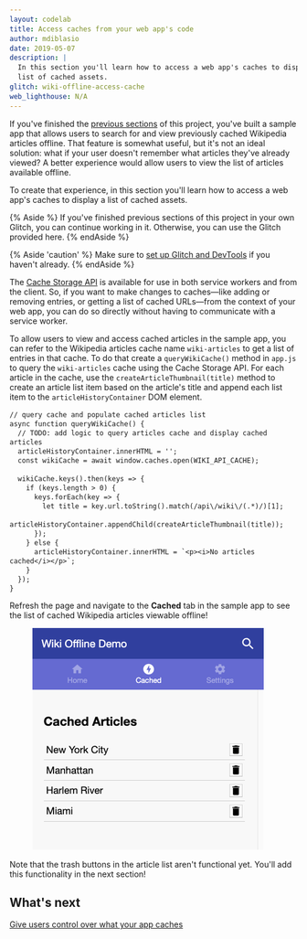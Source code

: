 ```yaml
---
layout: codelab
title: Access caches from your web app's code
author: mdiblasio
date: 2019-05-07
description: |
  In this section you'll learn how to access a web app's caches to display a
  list of cached assets.
glitch: wiki-offline-access-cache
web_lighthouse: N/A
---
```

If you've finished the [previous sections](../codelab-reliability-overview/) of
this project, you've built a sample app that allows users to search for and
view previously cached Wikipedia articles offline. That feature is somewhat
useful, but it's not an ideal solution: what if your user doesn't remember what
articles they've already viewed? A better experience would allow users to view
the list of articles available offline.

To create that experience, in this section you'll learn how to access a web
app's caches to display a list of cached assets.

{% Aside %}
If you've finished previous sections of this project in your own Glitch, you
can continue working in it. Otherwise, you can use the Glitch provided here.
{% endAside %}

{% Aside 'caution' %}
Make sure to [set up Glitch and DevTools](../codelab-reliability-setup/) if you
haven't already.
{% endAside %}

The [Cache Storage API](https://developers.google.com/web/fundamentals/instant-and-offline/web-storage/cache-api)
is available for use in both service workers and from the client. So, if you
want to make changes to caches—like adding or removing entries, or getting a
list of cached URLs—from the context of your web app, you can do so directly
without having to communicate with a service worker.

To allow users to view and access cached articles in the sample app, you can
refer to the Wikipedia articles cache name `wiki-articles` to get a list of entries
in that cache. To do that create a `queryWikiCache()` method in `app.js` to
query the `wiki-articles` cache using the Cache Storage API. For each article in the
cache, use the `createArticleThumbnail(title)` method to create an article
list item based on the article's title and append each list item to the
`articleHistoryContainer` DOM element.

```js/3-15/2
// query cache and populate cached articles list
async function queryWikiCache() {
  // TODO: add logic to query articles cache and display cached articles
  articleHistoryContainer.innerHTML = '';
  const wikiCache = await window.caches.open(WIKI_API_CACHE);

  wikiCache.keys().then(keys => {
    if (keys.length > 0) {
      keys.forEach(key => {
        let title = key.url.toString().match(/api\/wiki\/(.*)/)[1];
        articleHistoryContainer.appendChild(createArticleThumbnail(title));
      });
    } else {
      articleHistoryContainer.innerHTML = `<p><i>No articles cached</i></p>`;
    }
  });
}
```

Refresh the page and navigate to the __Cached__ tab in the sample app to see the
list of cached Wikipedia articles viewable offline!

<figure class="w-figure w-figure--center">
  <img class="w-screenshot" src="./article-list.png" alt="A screenshot
  showing the list of cached articles in the sample app.">
</figure>

Note that the trash buttons in the article list aren't functional yet. You'll
add this functionality in the next section!

## What's next
[Give users control over what your app caches](../codelab-reliability-user-control/)
